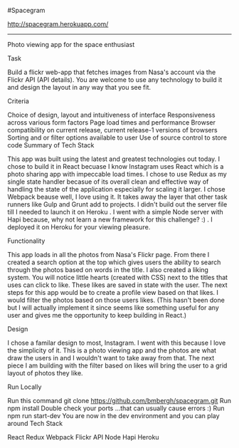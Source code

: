 #Spacegram

http://spacegram.herokuapp.com/

---


Photo viewing app for the space enthusiast

Task

Build a flickr web-app that fetches images from Nasa's account via the Flickr API (API details). You are welcome to use any technology to build it and design the layout in any way that you see fit.

Criteria

Choice of design, layout and intuitiveness of interface
Responsiveness across various form factors
Page load times and performance
Browser compatibility on current release, current release-1 versions of browsers
Sorting and or filter options available to user
Use of source control to store code
Summary of Tech Stack

This app was built using the latest and greatest technologies out today. I chose to build it in React becuase I know Instagram uses React which is a photo sharing app with impeccable load times. I chose to use Redux as my single state handler becasue of its overall clean and effective way of handling the state of the application especially for scaling it larger. I chose Webpack beause well, I love using it. It takes away the layer that other task runners like Gulp and Grunt add to projects. I didn't build out the server file till I needed to launch it on Heroku . I went with a simple Node server with Hapi because, why not learn a new framework for this challenge? :) . I deployed it on Heroku for your viewing pleasure.

Functionality

This app loads in all the photos from Nasa's Flickr page. From there I created a search option at the top which gives users the ability to search through the photos based on words in the title. I also created a liking system. You will notice little hearts (created with CSS) next to the titles that uses can click to like. These likes are saved in state with the user. The next steps for this app would be to create a profile view based on that likes. I would filter the photos based on those users likes. (This hasn't been done but I will actually implement it since seems like something useful for any user and gives me the opportunity to keep building in React.)

Design

I chose a familar design to most, Instagram. I went with this because I love the simplicity of it. This is a photo viewing app and the photos are what draw the users in and I wouldn't want to take away from that. The next piece I am building with the filter based on likes will bring the user to a grid layout of photos they like.

Run Locally

Run this command git clone https://github.com/bmbergh/spacegram.git
Run npm install
Double check your ports ...that can usually cause errors :)
Run npm run start-dev
You are now in the dev environment and you can play around
Tech Stack

React
Redux
Webpack
Flickr API
Node
Hapi
Heroku